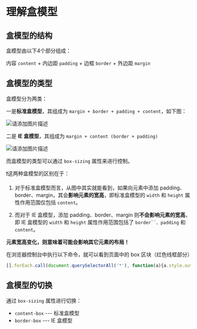 # 理解盒模型

## 盒模型的结构

盒模型由以下4个部分组成：

内容 `content` + 内边距 `padding` + 边框 `border` + 外边距 `margin`

## 盒模型的类型

盒模型分为两类：

一是**标准盒模型**，其组成为 `margin + border + padding + content`，如下图：

![请添加图片描述](https://i-blog.csdnimg.cn/blog_migrate/82ba7cf5b16ef274e65693a94c5069ea.jpeg)

二是 **IE 盒模型**，其组成为 `margin + content (border + padding)`

![请添加图片描述](https://i-blog.csdnimg.cn/blog_migrate/7d118c10ea7690d00a2df8c585f2bd36.jpeg)

而盒模型的类型可以通过 `box-sizing` 属性来进行控制。

❗这两种盒模型的区别在于：

1. 对于标准盒模型而言，从图中其实就能看到，如果向元素中添加 padding、border、margin，其会**影响元素的宽高**，即标准盒模型的 `width` 和 `height` 属性作用范围仅包括 `content`。

2. 而对于 IE 盒模型，添加 padding、border、margin 则**不会影响元素的宽高**，即 IE 盒模型的 `width` 和 `height` 属性作用范围包括了 `border``、padding` 和 `content`。

**元素宽高变化，则意味着可能会影响其它元素的布局！**

在浏览器控制台中执行以下命令，就可以看到页面中的 box 区块（红色线框部分）

```javascript
[].forEach.call(document.querySelectorAll('*'), function(a){a.style.outline = "1px solid red";}) 
```

## 盒模型的切换

通过 `box-sizing` 属性进行切换：

* `content-box` --- 标准盒模型
* `border-box` --- IE 盒模型
